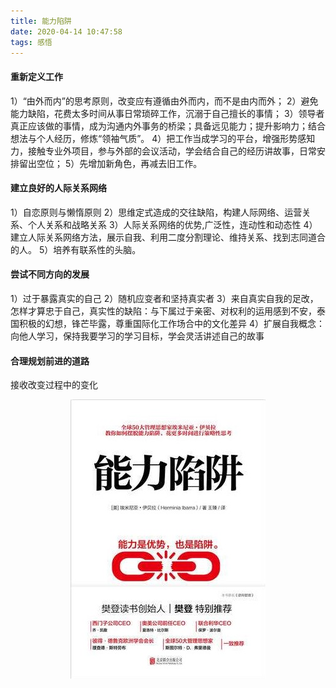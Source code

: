 ```yaml
---
title: 能力陷阱
date: 2020-04-14 10:47:58
tags: 感悟
---
```


#### 重新定义工作
1）“由外而内”的思考原则，改变应有遵循由外而内，而不是由内而外；
2）避免能力缺陷，花费太多时间从事日常琐碎工作，沉溺于自己擅长的事情；
3）领导者真正应该做的事情，成为沟通内外事务的桥梁；具备远见能力；提升影响力；结合想法与个人经历，修炼“领袖气质”。
4）把工作当成学习的平台，增强形势感知力，接触专业外项目，参与外部的会议活动，学会结合自己的经历讲故事，日常安排留出空位；
5）先增加新角色，再减去旧工作。
#### 建立良好的人际关系网络
1）自恋原则与懒惰原则
2）思维定式造成的交往缺陷，构建人际网络、运营关系、个人关系和战略关系
3）人际关系网络的优势,广泛性，连动性和动态性
4）建立人际关系网络方法，展示自我、利用二度分割理论、维持关系、找到志同道合的人。
5）培养有联系性的头脑。
#### 尝试不同方向的发展
1）过于暴露真实的自己
2）随机应变者和坚持真实者
3）来自真实自我的足改，怎样才算忠于自己，真实性的缺陷：与下属过于亲密、对权利的运用感到不安，泰国积极的幻想，锋芒毕露，尊重国际化工作场合中的文化差异
4）扩展自我概念：向他人学习，保持我要学习的学习目标，学会灵活讲述自己的故事
#### 合理规划前进的道路
接收改变过程中的变化

<div align=center>

![](/img/nenglixianjing.jpg)

</div>